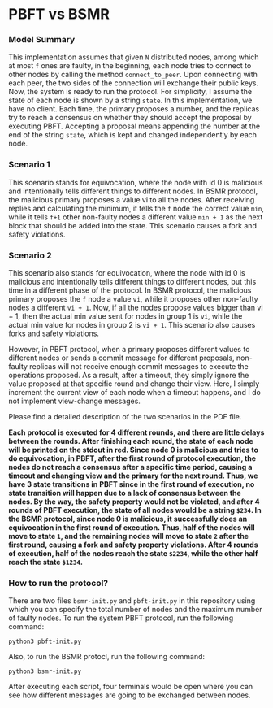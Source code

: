# PBFT vs BSMR
### Model Summary
This implementation assumes that given `N` distributed nodes, among which at most `f` ones are faulty, in the beginning, each node tries to connect to other nodes by calling the method `connect_to_peer`. Upon connecting with each peer, the two sides of the connection will exchange their public keys. Now, the system is ready to run the protocol. For simplicity, I assume the state of each node is shown by a string `state`. In this implementation, we have no client. Each time, the primary proposes a number, and the replicas try to reach a consensus on whether they should accept the proposal by executing PBFT. Accepting a proposal means appending the number at the end of the string `state`, which is kept and changed independently by each node.

### Scenario 1
This scenario stands for equivocation, where the node with id 0 is malicious and intentionally tells different things to different nodes. In BSMR protocol, the malicious primary proposes a value vi to all the nodes. After receiving replies and calculating the minimum, it tells the `f` node the correct value `min`, while it tells `f+1` other non-faulty nodes a different value `min + 1` as the next block that should be added into the state. This scenario causes a fork and safety violations. 

### Scenario 2
This scenario also stands for equivocation, where the node with id 0 is malicious and intentionally tells different things to different nodes, but this time in a different phase of the protocol. In BSMR protocol, the malicious primary proposes the `f` node a value `vi`, while it proposes other non-faulty nodes a different `vi + 1`. Now, if all the nodes propose values bigger than vi + 1, then the actual min value sent for nodes in group 1 is `vi`, while the actual min value for nodes in group 2 is `vi + 1`. This scenario also causes forks and safety violations.

However, in PBFT protocol, when a primary proposes different values to different nodes or sends a commit message for different proposals, non-faulty replicas will not receive enough commit messages to execute the operations proposed. As a result, after a timeout, they simply ignore the value proposed at that specific round and change their view. Here, I simply increment the current view of each node when a timeout happens, and I do not implement view-change messages. 

Please find a detailed description of the two scenarios in the PDF file.

<b>Each protocol is executed for 4 different rounds, and there are little delays between the rounds. After finishing each round, the state of each node will be printed on the stdout in red. Since node 0 is malicious and tries to do equivocation, in PBFT, after the first round of  protocol execution, the nodes do not reach a consensus after a specific time period, causing a timeout and changing view and the primary for the next round. Thus, we have 3 state transitions in PBFT since in the first round of execution, no state transition will happen due to a lack of consensus between the nodes. By the way, the safety property would not be violated, and after 4 rounds of PBFT execution, the state of all nodes would be a string `$234`. In the BSMR protocol, since node 0 is malicious, it successfully does an equivocation in the first round of execution. Thus, half of the nodes will move to state `1`, and the remaining nodes will move to state `2` after the first round, causing a fork and safety property violations. After 4 rounds of execution, half of the nodes reach the state `$2234`, while the other half reach the state `$1234`.</b>

### How to run the protocol?
There are two files `bsmr-init.py` and `pbft-init.py` in this repository using which you can specify the total number of nodes and the maximum number of faulty nodes. To run the system PBFT protocol, run the following command:
```
python3 pbft-init.py
```
Also, to run the BSMR protocl, run the following command:
```
python3 bsmr-init.py
```
After executing each script, four terminals would be open where you can see how different messages are going to be exchanged between nodes. 
